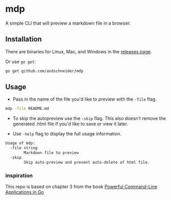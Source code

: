 # mdp

A simple CLI that will preview a markdown file in a browser.

## Installation

There are binaries for Linux, Mac, and Windows in the [releases page](https://github.com/andschneider/mdp/releases).

Or use `go get`:

```bash
go get github.com/andschneider/mdp
```

## Usage

- Pass in the name of the file you'd like to preview with the `-file` flag. 

```bash
mdp -file README.md
```

- To skip the autopreview use the `-skip` flag. This also doesn't remove the generated .html file if you'd like to save or view it later.

- Use `-help` flag to display the full usage information.

```bash
Usage of mdp:
  -file string
    	Markdown file to preview
  -skip
    	Skip auto-preview and prevent auto-delete of html file.
```

### inspiration

This repo is based on chapter 3 from the book [Powerful Command-Line Applications in Go](https://pragprog.com/titles/rggo/)
